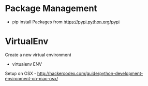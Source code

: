 # Package Management
* pip install <package>
Packages from https://pypi.python.org/pypi

# VirtualEnv
Create a new virtual environment
* virtualenv ENV

Setup on OSX - http://hackercodex.com/guide/python-development-environment-on-mac-osx/
